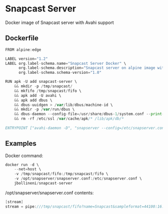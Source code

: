 # Snapcast Server

Docker image of Snapcast server with Avahi support

## Dockerfile

~~~ go
FROM alpine:edge

LABEL version="1.2"
LABEL org.label-schema.name="Snapcast Server Docker" \
	  org.label-schema.description="Snapcast server on alpine image with Avahi and D-Bus support" \
	  org.label-schema.schema-version="1.0"

RUN apk -U add snapcast-server \
	&& mkdir -p /tmp/snapcast/
	&& mkfifo /tmp/snapcast/fifo \
	&& apk add -U avahi \
	&& apk add dbus \
	&& dbus-uuidgen > /var/lib/dbus/machine-id \
	&& mkdir -p /var/run/dbus \
	&& dbus-daemon --config-file=/usr/share/dbus-1/system.conf --print-address \
	&& rm -rf /etc/ssl /var/cache/apk/* /lib/apk/db/* 
	
ENTRYPOINT ["avahi-daemon -D", "snapserver --config=/etc/snapserver.conf"]
~~~

## Examples

Docker command:
~~~ go
docker run -d \
	--net=host \
    -v /tmp/snapcast/fifo:/tmp/snapcast/fifo \
	-v /opt/snapserver/snapserver.conf:/etc/snapserver.conf \
	jbollineni/snapcast-server
~~~

/opt/snapserver/snapserver.conf contents:
~~~ go
[stream]
stream = pipe:///tmp/snapcast/fifo?name=Snapcast&sampleformat=44100:16:2
~~~


